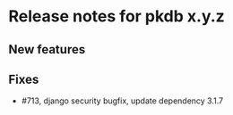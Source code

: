 # Release notes for pkdb x.y.z

## New features

## Fixes
- #713, django security bugfix, update dependency 3.1.7 


